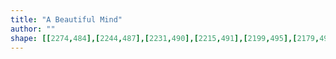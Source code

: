 ```yaml
---
title: "A Beautiful Mind"
author: ""
shape: [[2274,484],[2244,487],[2231,490],[2215,491],[2199,495],[2179,497],[2165,502],[2155,503],[2152,509],[2152,529],[2155,540],[2160,546],[2166,548],[2198,549],[2203,551],[2210,558],[2217,562],[2243,564],[2247,569],[2249,577],[2250,611],[2247,634],[2248,667],[2246,682],[2244,805],[2242,823],[2241,864],[2241,917],[2238,972],[2237,1082],[2236,1106],[2234,1114],[2237,1133],[2234,1144],[2232,1180],[2232,1208],[2236,1220],[2237,1229],[2232,1240],[2233,1334],[2231,1348],[2233,1365],[2237,1374],[2244,1379],[2256,1381],[2343,1380],[2350,1376],[2353,1369],[2355,1339],[2355,1266],[2358,1189],[2360,1064],[2362,1033],[2363,935],[2365,905],[2365,812],[2369,729],[2368,714],[2370,700],[2371,631],[2373,611],[2374,560],[2377,536],[2378,495],[2376,487],[2371,484],[2352,484]]
---
```

